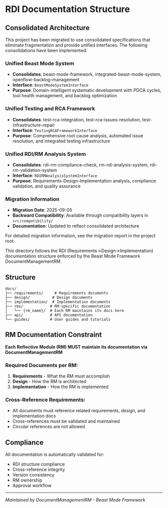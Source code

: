# RDI Documentation Structure

## Consolidated Architecture

This project has been migrated to use consolidated specifications that eliminate
fragmentation and provide unified interfaces. The following consolidations have been implemented:

### Unified Beast Mode System
- **Consolidates**: beast-mode-framework, integrated-beast-mode-system, openflow-backlog-management
- **Interface**: `BeastModeSystemInterface`
- **Purpose**: Domain-intelligent systematic development with PDCA cycles, tool health management, and backlog optimization

### Unified Testing and RCA Framework  
- **Consolidates**: test-rca-integration, test-rca-issues-resolution, test-infrastructure-repair
- **Interface**: `TestingRCAFrameworkInterface`
- **Purpose**: Comprehensive root cause analysis, automated issue resolution, and integrated testing infrastructure

### Unified RDI/RM Analysis System
- **Consolidates**: rdi-rm-compliance-check, rm-rdi-analysis-system, rdi-rm-validation-system
- **Interface**: `RDIRMAnalysisSystemInterface`
- **Purpose**: Requirements-Design-Implementation analysis, compliance validation, and quality assurance

### Migration Information
- **Migration Date**: 2025-09-05
- **Backward Compatibility**: Available through compatibility layers in `src/compatibility/`
- **Documentation**: Updated to reflect consolidated architecture

For detailed migration information, see the migration report in the project root.


This directory follows the RDI (Requirements->Design->Implementation) documentation structure enforced by the Beast Mode Framework DocumentManagementRM.

## Structure

```
docs/
├── requirements/     # Requirements documents
├── design/          # Design documents  
├── implementation/  # Implementation documents
├── rms/            # RM-specific documentation
│   └── {rm_name}/  # Each RM maintains its docs here
├── api/            # API documentation
└── guides/         # User guides and tutorials
```

## RM Documentation Constraint

**Each Reflective Module (RM) MUST maintain its documentation via DocumentManagementRM**

### Required Documents per RM:
1. **Requirements** - What the RM must accomplish
2. **Design** - How the RM is architected  
3. **Implementation** - How the RM is implemented

### Cross-Reference Requirements:
- All documents must reference related requirements, design, and implementation docs
- Cross-references must be validated and maintained
- Circular references are not allowed

## Compliance

All documentation is automatically validated for:
- RDI structure compliance
- Cross-reference integrity
- Version consistency
- RM ownership
- Approval workflow

---
*Maintained by DocumentManagementRM - Beast Mode Framework*
